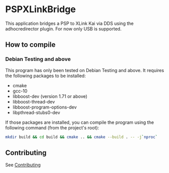 # PSPXLinkBridge
This application bridges a PSP to XLink Kai via DDS using the adhocredirector plugin. 
For now only USB is supported.

## How to compile

### Debian Testing and above

This program has only been tested on Debian Testing and above. It requires the following packages to be installed:

-   cmake
-   gcc-10
-   libboost-dev (version 1.71 or above)
-   libboost-thread-dev
-   libboost-program-options-dev
-   libpthread-stubs0-dev

If those packages are installed, you can compile the program using the following command (from the project's root):

```bash
mkdir build && cd build && cmake .. && cmake --build . -- -j`nproc`
```
## Contributing
See [Contributing](CONTRIBUTING.md)
